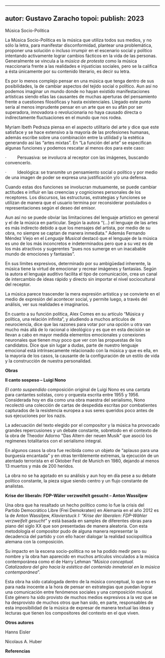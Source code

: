 

---
autor: Gustavo Zaracho
topoi:
publish: 2023
---

         

Música Socio-Política

La Música Socio-Política es la música que utiliza todos sus medios, y no sólo la letra, para manifestar disconformidad, plantear una problemática, proponer una solución o incluso irrumpir en el escenario social y político intentando activamente lograr cambios fácticos en la vida de las personas. Generalmente se vincula a la _música de protesta_ como la música reaccionaria frente a las realidades e injusticias sociales, pero se la califica a ésta únicamente por su contenido literario, es decir su letra.

Es por lo menos complejo pensar en una música que tenga dentro de sus posibilidades, la de cambiar aspectos del tejido social o político. Aun así no podemos imaginar un mundo donde no hayan existido manifestaciones artísticas siendo ellas las causantes de muchas aperturas del pensamiento frente a cuestiones filosóficas y hasta existenciales. Llegado este punto sería al menos imprudente pensar en un arte que en su afán por ser superadora, innovadora o revolucionaria no haya causado directa o indirectamente fluctuaciones en el mundo que nos rodea.

Myriam Ibeth Pedraza piensa en el aspecto utilitario del arte y dice que este satisface y se hace extensivo a la mayoría de las profesiones humanas, además escribe sobre una combinación entre la utilidad y la estética generando así las “artes mixtas”. En “La función del arte” se especifican algunas funciones y podemos rescatar al menos dos para este caso:

·         Persuasiva: se involucra al receptor con las imágenes, buscando convencerlo.

·         Ideológica: se transmite un pensamiento social o político y por medio de una imagen de poder se expresa una justificación y/o una defensa.

Cuando estas dos funciones se involucran mutuamente, se puede cambiar actitudes e influir en las creencias y cogniciones personales de los receptores. Los discursos, las estructuras, estrategias y funciones se utilizan de manera que el usuario termina por reconsiderar postulados o representaciones según el deseo del emisor.

Aun así no se puede obviar las limitaciones del lenguaje artístico en general y el de la música en particular. Según la autora “(…) el lenguaje de las artes es más indirecto debido a que los mensajes del artista, por medio de su obra, no siempre se captan de manera inmediata.” Además Fernando Méndez Viejo en el _Lenguaje Musical_ destacó que el lenguaje de la música es uno de los más inconcretos e indeterminados pero que a su vez es de los más atractivos y sugerentes “pues nos sumerge en un inacabable mundo de emociones y fantasías”.

En sus límites expresivos, determinado por su ambigüedad inherente, la música tiene la virtud de emocionar y recrear imágenes y fantasías. Según la autora el lenguaje auditivo facilita el tipo de comunicación, crea un canal de intercambio de ideas rápido y directo sin importar el nivel sociocultural del receptor.

La música parece trascender la mera expresión artística y se convierte en el medio de expresión del acontecer social, y permite luego, a través del análisis, ver sus realidades e imaginarios.

En cuanto a su función política, Alex Comes en su artículo “Música y política, una relación infinita”, y aludiendo a muchos artículos de neurociencia, dice que las razones para votar por una opción u otra van mucho más allá de lo racional o ideológico y es que en esta decisión se llevan a cabo en mayor medida elementos emocionales y conexiones neuronales que tienen muy poco que ver con las propuestas de los candidatos. Dice que sin lugar a dudas, parte de nuestro lenguaje emocional está intrínsecamente relacionado con la música y que es ella, en la mayoría de los casos, la causante de la configuración de un estilo de vida y la construcción de nuestra personalidad.

**Obras**

**Il canto sospeso – Luigi Nono**

_El canto suspendido_ composición original de Luigi Nono es una cantata para cantantes solistas, coro y orquesta escrita entre 1955 y 1956. Considerada hoy en día como una obra maestra del serialismo, Nono recolectó una colección de cartas de despedida escritas por combatientes capturados de la resistencia europea a sus seres queridos poco antes de sus ejecuciones por los nazis.

La adecuación del texto elegido por el compositor y la música ha provocado grandes repercusiones y un debate constante, sobretodo en el contexto de la obra de Theodor Adorno "Das Altern der neuen Musik” que asoció los regímenes totalitarios con el serialismo integral.

En algunos casos la obra fue recibida como un objeto de “aplauso para una burguesía encantada” y en otras terriblemente extremas, la ejecución de un atentado terrorista en el Oktober Fest de Munich en 1980, dejando al menos 13 muertos y más de 200 heridos.

La obra no se ha agotado en su análisis y aun hoy en día pese a su debate político constante, la pieza sigue siendo centro y un flujo constante de analistas.

**Krise der liberaln: FDP-Wäler verzweifelt gesucht – Anton Wassiljew**

Una obra que ha resaltado un hecho político como lo fue la crisis del Partido Democrático Libre (Frei Demokraten) en Alemania en el año 2012 es la de Anton Wassiljew, _Klavierstuck I: “Krise der liberalen: FDP-Wähler verzweifelt gesucht”_ y está basada en samples de diferentes obras para piano del siglo XX que son presentadas de manera aleatoria. Con esta metodología el compositor pudo de alguna manera representar la decadencia del partido y con ello hacer dialogar la realidad sociopolítica alemana con la composición.

Su impacto en la escena socio-política no se ha podido medir pero su nombre y la obra han aparecido en muchos artículos vinculados a la música contemporánea como el de Harry Lehman _“Música conceptual. Catalizadora del giro hacia la estética del contenido inmaterial en la música contemporánea_”.

Esta obra ha sido catalogada dentro de la música conceptual, lo que no es para nada inocente a la hora de pensar en estrategias que puedan lograr una comunicación entre fenómenos sociales y una composición musical. Este género ha sido provisto de muchos medios expresivos a la vez que se ha desprovisto de muchos otros que han sido, en parte, responsables de esta imposibilidad de la música de expresar de manera textual las ideas y lecturas que tienen los compositores del contexto en el que viven.


**Otros autores**

Hanns Eisler

Nicolaus A. Huber


**Referencias**

